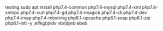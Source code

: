 testing
sudo apt install php7.4-common php7.4-mysql php7.4-xml php7.4-xmlrpc php7.4-curl php7.4-gd php7.4-imagick php7.4-cli php7.4-dev php7.4-imap php7.4-mbstring php8.1-opcache php8.1-soap php8.1-zip php8.1-intl -y
;elfkgbjndv
vbnjbjeb
ebeb
